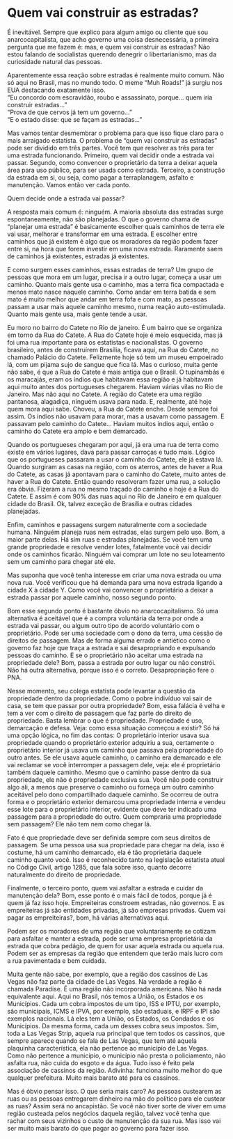 # Quem vai construir as estradas?

É inevitável. Sempre que explico para algum amigo ou cliente que sou anarcocapitalista, que acho governo uma coisa desnecessária, a primeira pergunta que me fazem é: mas, e quem vai construir as estradas? Não estou falando de socialistas querendo denegrir o libertarianismo, mas da curiosidade natural das pessoas.

Aparentemente essa reação sobre estradas é realmente muito comum. Não só aqui no Brasil, mas no mundo todo. O meme “Muh Roads!” já surgiu nos EUA destacando exatamente isso.  
“Eu concordo com escravidão, roubo e assassinato, porque... quem iria construir estradas...”  
“Prova de que cervos já tem um governo...”  
“E o estado disse: que se façam as estradas...”

Mas vamos tentar desmembrar o problema para que isso fique claro para o mais arraigado estatista. O problema de “quem vai construir as estradas” pode ser dividido em três partes. Você tem que resolver as três para ter uma estrada funcionando. Primeiro, quem vai decidir onde a estrada vai passar. Segundo, como convencer o proprietário da terra a deixar aquela área para uso público, para ser usada como estrada. Terceiro, a construção da estrada em si, ou seja, como pagar a terraplanagem, asfalto e manutenção. Vamos então ver cada ponto.

Quem decide onde a estrada vai passar?

A resposta mais comum é: ninguém. A maioria absoluta das estradas surge espontaneamente, não são planejadas. O que o governo chama de “planejar uma estrada” é basicamente escolher quais caminhos de terra ele vai usar, melhorar e transformar em uma estrada. E escolher entre caminhos que já existem é algo que os moradores da região podem fazer entre si, na hora que forem investir em uma nova estrada. Raramente saem de caminhos já existentes, estradas já existentes.

E como surgem esses caminhos, essas estradas de terra? Um grupo de pessoas que mora em um lugar, precisa ir a outro lugar, começa a usar um caminho. Quanto mais gente usa o caminho, mas a terra fica compactada e menos mato nasce naquele caminho. Como andar em terra batida e sem mato é muito melhor que andar em terra fofa e com mato, as pessoas passam a usar mais aquele caminho mesmo, numa reação auto-estimulada. Quanto mais gente usa, mais gente tende a usar.

Eu moro no bairro do Catete no Rio de janeiro. É um bairro que se organiza em torno da Rua do Catete. A Rua do Catete hoje é meio esquecida, mas já foi uma rua importante para os estatistas e nacionalistas. O governo brasileiro, antes de construírem Brasília, ficava aqui, na Rua do Catete, no chamado Palácio do Catete. Felizmente hoje só tem um museu empoeirado lá, com um pijama sujo de sangue que fica lá. Mas o curioso, muita gente não sabe, é que a Rua do Catete é mais antiga que o Brasil. O tupinambás e os maracajás, eram os índios que habitavam essa região e já habitavam aqui muito antes dos portugueses chegarem. Haviam várias vilas no Rio de Janeiro. Mas não aqui no Catete. A região do Catete era uma região pantanosa, alagadiça, ninguém usava para nada. E, realmente, até hoje quem mora aqui sabe. Choveu, a Rua do Catete enche. Desde sempre foi assim. Os índios não usavam para morar, mas a usavam como passagem. E passavam pelo caminho do Catete... Haviam muitos índios aqui, então o caminho do Catete era amplo e bem demarcado.

Quando os portugueses chegaram por aqui, já era uma rua de terra como existe em vários lugares, dava para passar carroças e tudo mais. Lógico que os portugueses passaram a usar o caminho do Catete, ele já estava lá. Quando surgiram as casas na região, com os aterros, antes de haver a Rua do Catete, as casas já apontavam para o caminho do Catete, muito antes de haver a Rua do Catete. Então quando resolveram fazer uma rua, a solução era óbvia. Fizeram a rua no mesmo traçado do caminho e hoje é a Rua do Catete. E assim é com 90% das ruas aqui no Rio de Janeiro e em qualquer cidade do Brasil. Ok, talvez exceção de Brasília e outras cidades planejadas.

Enfim, caminhos e passagens surgem naturalmente com a sociedade humana. Ninguém planeja ruas nem estradas, elas surgem pelo uso. Bom, a maior parte delas. Há sim ruas e estradas planejadas. Se você tem uma grande propriedade e resolve vender lotes, fatalmente você vai decidir onde os caminhos ficarão. Ninguém vai comprar um lote no seu loteamento sem um caminho para chegar até ele.

Mas suponha que você tenha interesse em criar uma nova estrada ou uma nova rua. Você verificou que há demanda para uma nova estrada ligando a cidade X à cidade Y. Como você vai convencer o proprietário a deixar a estrada passar por aquele caminho, nosso segundo ponto.

Bom esse segundo ponto é bastante óbvio no anarcocapitalismo. Só uma alternativa é aceitável que é a compra voluntária da terra por onde a estrada vai passar, ou algum outro tipo de acordo voluntário com o proprietário. Pode ser uma sociedade com o dono da terra, uma cessão de direitos de passagem. Mas de forma alguma errado e antiético como o governo faz hoje que traça a estrada e sai desapropriando e expulsando pessoas do caminho. E se o proprietário não aceitar uma estrada na propriedade dele? Bom, passa a estrada por outro lugar ou não constrói. Não há outra alternativa, porque isso é o correto. Desapropriação fere o PNA.

Nesse momento, seu colega estatista pode levantar a questão da propriedade dentro da propriedade. Como o pobre indivíduo vai sair de casa, se tem que passar por outra propriedade? Bom, essa falácia é velha e tem a ver com o direito de passagem que faz parte do direito de propriedade. Basta lembrar o que é propriedade. Propriedade é uso, demarcação e defesa. Veja: como essa situação começou a existir? Só há uma opção lógica, no fim das contas: O proprietário interior usava sua propriedade quando o proprietário exterior adquiriu a sua, certamente o proprietário interior já usava um caminho que passava pela propriedade do outro antes. Se ele usava aquele caminho, o caminho era demarcado e ele vai reclamar se você interromper a passagem dele, veja: ele é proprietário também daquele caminho. Mesmo que o caminho passe dentro da sua propriedade, ele não é propriedade exclusiva sua. Você não pode construir algo ali, a menos que preserve o caminho ou forneça um outro caminho aceitável pelo dono compartilhado daquele caminho. Se ocorreu de outra forma e o proprietário exterior demarcou uma propriedade interna e vendeu esse lote para o proprietário interior, evidente que deve ter indicado uma passagem para a propriedade do outro. Quem compraria uma propriedade sem passagem? Ele não tem nem como chegar lá.

Fato é que propriedade deve ser definida sempre com seus direitos de passagem. Se uma pessoa usa sua propriedade para chegar na dela, isso é costume, há um caminho demarcado, ela é tão proprietária daquele caminho quanto você. Isso é reconhecido tanto na legislação estatista atual no Código Civil, artigo 1285, que fala sobre isso, quanto decorre naturalmente do direito de propriedade.

Finalmente, o terceiro ponto, quem vai asfaltar a estrada e cuidar da manutenção dela? Bom, esse ponto é o mais fácil de todos, porque já é quem já faz isso hoje. Empreiteiras constroem estradas, não governos. E as empreiteiras já são entidades privadas, já são empresas privadas. Quem vai pagar as empreiteiras?, bom, há várias alternativas aqui.

Podem ser os moradores de uma região que voluntariamente se cotizam para asfaltar e manter a estrada, pode ser uma empresa proprietária da estrada que cobra pedágio, de quem for usar aquela estrada ou aquela rua. Podem ser as empresas da região que entendem que terão mais lucro com a rua pavimentada e bem cuidada.

Muita gente não sabe, por exemplo, que a região dos cassinos de Las Vegas não faz parte da cidade de Las Vegas. Na verdade a região é chamada Paradise. É uma região não incorporada americana. Não há nada equivalente aqui. Aqui no Brasil, nós temos a União, os Estados e os Municípios. Cada um cobra impostos de um tipo, ISS e IPTU, por exemplo, são municipais, ICMS e IPVA, por exemplo, são estaduais, e IRPF e IPI são exemplos nacionais. Lá eles tem a União, os Estados, os Condados e os Municípios. Da mesma forma, cada um desses cobra seus impostos. Sim, toda a Las Vegas Strip, aquela rua principal que tem todos os cassinos, que sempre aparece quando se fala de Las Vegas, que tem até aquela plaquinha característica, ela não pertence ao município de Las Vegas. Como não pertence a município, o município não presta o policiamento, não asfalta rua, não cuida do esgoto e da água. Tudo isso é feito pela associação de cassinos da região. Adivinha: funciona muito melhor do que qualquer prefeitura. Muito mais barato até para os cassinos.

Mas é óbvio pensar isso. O que seria mais caro? As pessoas custearem as ruas ou as pessoas entregarem dinheiro na mão do político para ele custear as ruas? Assim será no ancapistão. Se você não tiver sorte de viver em uma região custeada pelos negócios daquela região, talvez você tenha que rachar com seus vizinhos o custo de manutenção da sua rua. Mas isso vai ser muito mais barato do que pagar ao governo para fazer isso.
